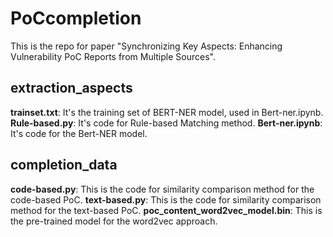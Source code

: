 # PoCcompletion

This is the repo for paper "Synchronizing Key Aspects: Enhancing Vulnerability PoC Reports from Multiple Sources".

## extraction_aspects

**trainset.txt**: It's the training set of BERT-NER model, used in Bert-ner.ipynb.
**Rule-based.py**: It's code for Rule-based Matching method.
**Bert-ner.ipynb**: It's code for the Bert-NER model.

## completion_data
**code-based.py**: This is the code for similarity comparison method for the code-based PoC.
**text-based.py**: This is the code for similarity comparison method for the text-based PoC.
**poc_content_word2vec_model.bin**: This is the pre-trained model for the word2vec approach.
